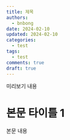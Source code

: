 ```yaml
---
title: 제목
authors:
  - bnbong
date: 2024-02-10
updated: 2024-02-10
categories:
  - test
tags:
  - test
comments: true
draft: true
---
```

미리보기 내용

<!-- more -->

# 본문 타이틀 1

본문 내용

